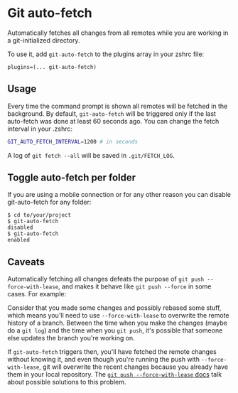 # Git auto-fetch

Automatically fetches all changes from all remotes while you are working in a
git-initialized directory.

To use it, add `git-auto-fetch` to the plugins array in your zshrc file:

```shell
plugins=(... git-auto-fetch)
```

## Usage

Every time the command prompt is shown all remotes will be fetched in the
background. By default, `git-auto-fetch` will be triggered only if the last
auto-fetch was done at least 60 seconds ago. You can change the fetch interval
in your .zshrc:

```sh
GIT_AUTO_FETCH_INTERVAL=1200 # in seconds
```

A log of `git fetch --all` will be saved in `.git/FETCH_LOG`.

## Toggle auto-fetch per folder

If you are using a mobile connection or for any other reason you can disable
git-auto-fetch for any folder:

```shell
$ cd to/your/project
$ git-auto-fetch
disabled
$ git-auto-fetch
enabled
```

## Caveats

Automatically fetching all changes defeats the purpose of
`git push --force-with-lease`, and makes it behave like `git push --force` in
some cases. For example:

Consider that you made some changes and possibly rebased some stuff, which means
you'll need to use `--force-with-lease` to overwrite the remote history of a
branch. Between the time when you make the changes (maybe do a `git log`) and
the time when you `git push`, it's possible that someone else updates the branch
you're working on.

If `git-auto-fetch` triggers then, you'll have fetched the remote changes
without knowing it, and even though you're running the push with
`--force-with-lease`, git will overwrite the recent changes because you already
have them in your local repository. The
[`git push --force-with-lease` docs](https://git-scm.com/docs/git-push) talk
about possible solutions to this problem.
